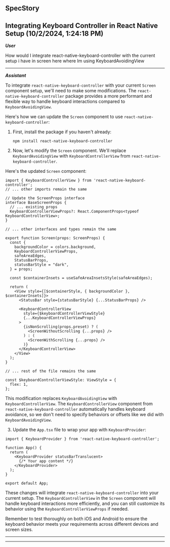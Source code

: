 ## SpecStory

## Integrating Keyboard Controller in React Native Setup (10/2/2024, 1:24:18 PM)

_**User**_

How would I integrate react-native-keyboard-controller with the current setup i have in screen here where Im using KeyboardAvoidingView 

---

_**Assistant**_

To integrate `react-native-keyboard-controller` with your current `Screen` component setup, we'll need to make some modifications. The `react-native-keyboard-controller` package provides a more performant and flexible way to handle keyboard interactions compared to `KeyboardAvoidingView`.

Here's how we can update the `Screen` component to use `react-native-keyboard-controller`:

1. First, install the package if you haven't already:
   ```
   npm install react-native-keyboard-controller
   ```

2. Now, let's modify the `Screen` component. We'll replace `KeyboardAvoidingView` with `KeyboardControllerView` from `react-native-keyboard-controller`.

Here's the updated `Screen` component:

```typescript:components/Screen/Screen.tsx
import { KeyboardControllerView } from 'react-native-keyboard-controller';
// ... other imports remain the same

// Update the ScreenProps interface
interface BaseScreenProps {
  // ... existing props
  KeyboardControllerViewProps?: React.ComponentProps<typeof KeyboardControllerView>;
}

// ... other interfaces and types remain the same

export function Screen(props: ScreenProps) {
  const {
    backgroundColor = colors.background,
    KeyboardControllerViewProps,
    safeAreaEdges,
    StatusBarProps,
    statusBarStyle = "dark",
  } = props;

  const $containerInsets = useSafeAreaInsetsStyle(safeAreaEdges);

  return (
    <View style={[$containerStyle, { backgroundColor }, $containerInsets]}>
      <StatusBar style={statusBarStyle} {...StatusBarProps} />

      <KeyboardControllerView
        style={$keyboardControllerViewStyle}
        {...KeyboardControllerViewProps}
      >
        {isNonScrolling(props.preset) ? (
          <ScreenWithoutScrolling {...props} />
        ) : (
          <ScreenWithScrolling {...props} />
        )}
      </KeyboardControllerView>
    </View>
  );
}

// ... rest of the file remains the same

const $keyboardControllerViewStyle: ViewStyle = {
  flex: 1,
};
```

This modification replaces `KeyboardAvoidingView` with `KeyboardControllerView`. The `KeyboardControllerView` component from `react-native-keyboard-controller` automatically handles keyboard avoidance, so we don't need to specify behaviors or offsets like we did with `KeyboardAvoidingView`.

3. Update the `App.tsx` file to wrap your app with `KeyboardProvider`:

```typescript:App.tsx
import { KeyboardProvider } from 'react-native-keyboard-controller';

function App() {
  return (
    <KeyboardProvider statusBarTranslucent>
      {/* Your app content */}
    </KeyboardProvider>
  );
}

export default App;
```

These changes will integrate `react-native-keyboard-controller` into your current setup. The `KeyboardControllerView` in the `Screen` component will handle keyboard interactions more efficiently, and you can still customize its behavior using the `KeyboardControllerViewProps` if needed.

Remember to test thoroughly on both iOS and Android to ensure the keyboard behavior meets your requirements across different devices and screen sizes.

---



---

